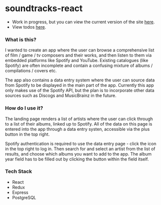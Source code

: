 # soundtracks-react
- Work in progress, but you can view the current version of the site [here](https://soundtracks.herokuapp.com/).
- View todos [here](https://github.com/JWLD/soundtracks-react/issues).

### What is this?
I wanted to create an app where the user can browse a comprehensive list of film / game / tv composers and their works, and then listen to them via embedded platforms like Spotify and YouTube. Existing catalogues (like Spotify) are often incomplete and contain a confusing mixture of albums / compilations / covers etc.

The app also contains a data entry system where the user can source data from Spotify to be displayed in the main part of the app. Currently this app only makes use of the Spotify API, but the plan is to incorporate other data sources such as Discogs and MusicBrainz in the future.

### How do I use it?
The landing page renders a list of artists where the user can click through to a list of their albums, linked up to Spotify. All of the data on this page is entered into the app through a data entry systen, accessible via the plus button in the top right.

Spotify authentication is required to use the data entry page - click the icon in the top right to log in. Then search for and select an artist from the list of results, and choose which albums you want to add to the app. The album year field has to be filled out by clicking the button within the field itself.

### Tech Stack
- React
- Redux
- Express
- PostgreSQL
